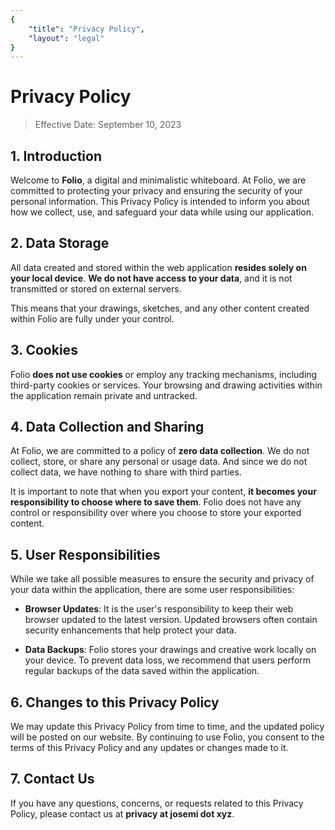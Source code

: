 ```yaml
---
{
    "title": "Privacy Policy",
    "layout": "legal"
}
---
```


# Privacy Policy

> Effective Date: September 10, 2023

## 1. Introduction

Welcome to **Folio**, a digital and minimalistic whiteboard. At Folio, we are committed to protecting your privacy and ensuring the security of your personal information. This Privacy Policy is intended to inform you about how we collect, use, and safeguard your data while using our application.

## 2. Data Storage

All data created and stored within the web application **resides solely on your local device**. **We do not have access to your data**, and it is not transmitted or stored on external servers.

This means that your drawings, sketches, and any other content created within Folio are fully under your control.

## 3. Cookies

Folio **does not use cookies** or employ any tracking mechanisms, including third-party cookies or services. Your browsing and drawing activities within the application remain private and untracked.

## 4. Data Collection and Sharing

At Folio, we are committed to a policy of **zero data collection**. We do not collect, store, or share any personal or usage data. And since we do not collect data, we have nothing to share with third parties.

It is important to note that when you export your content, **it becomes your responsibility to choose where to save them**. Folio does not have any control or responsibility over where you choose to store your exported content.

## 5. User Responsibilities

While we take all possible measures to ensure the security and privacy of your data within the application, there are some user responsibilities:

 - **Browser Updates**: It is the user's responsibility to keep their web browser updated to the latest version. Updated browsers often contain security enhancements that help protect your data.

 - **Data Backups**: Folio stores your drawings and creative work locally on your device. To prevent data loss, we recommend that users perform regular backups of the data saved within the application.

## 6. Changes to this Privacy Policy

We may update this Privacy Policy from time to time, and the updated policy will be posted on our website. By continuing to use Folio, you consent to the terms of this Privacy Policy and any updates or changes made to it.

## 7. Contact Us

If you have any questions, concerns, or requests related to this Privacy Policy, please contact us at **privacy at josemi dot xyz**.
